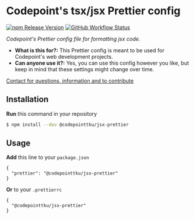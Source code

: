 # Codepoint's tsx/jsx Prettier config

[![npm Release Version](https://img.shields.io/github/v/release/codepointtku/jsx-prettier?logo=npm&style=for-the-badge&labelColor=333333)](https://www.npmjs.com/package/@codepointtku/jsx-prettier)
[![GitHub Workflow Status](https://img.shields.io/github/workflow/status/codepointtku/jsx-prettier/npm%20Publish?logo=githubactions&logoColor=cyan&style=for-the-badge&labelColor=333333)](https://github.com/codepointtku/jsx-prettier/actions/workflows/npm-publish.yml)

*Codepoint's Prettier config file for formatting jsx code.*

* **What is this for?:** This Prettier config is meant to be used for Codepoint's web development projects.
* **Can anyone use it?:** Yes, you can use this config however you like, but keep in mind that these settings might change over time.

[Contact for questions, information and to contribute](mailto:juuso.laakso@turku.fi)

## Installation
**Run** this command in your repository
```bash
$ npm install --dev @codepointtku/jsx-prettier
```

## Usage
**Add** this line to your `package.json`
```jsonc
{
  "prettier": "@codepointtku/jsx-prettier"
}
```
**Or** to your `.prettierrc`
```jsonc
{
  "@codepointtku/jsx-prettier"
}
```
